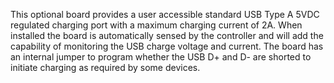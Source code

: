 This optional board provides a user accessible standard USB Type A 5VDC regulated charging port with a 
maximum charging current of 2A. When installed the board is automatically sensed by the controller and 
will add the capability of monitoring the USB charge voltage and current. The board has an internal 
jumper to program whether the USB D+ and D- are shorted to initiate charging as required by some devices. 
